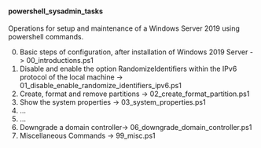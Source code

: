 <h4>powershell_sysadmin_tasks</h4>
<p>Operations for setup and maintenance of a Windows Server 2019 using powershell commands.</p>
<ol start="0">
<li>Basic steps of configuration, after installation of Windows 2019 Server -> 00_introductions.ps1</li>
<li>Disable and enable the option RandomizeIdentifiers within the IPv6 protocol of the local machine -> 01_disable_enable_randomize_identifiers_ipv6.ps1</li>
<li>Create, format and remove partitions -> 02_create_format_partition.ps1</li>
<li>Show the system properties -> 03_system_properties.ps1</li>
<li>...</li>
<li>...</li>
<li>Downgrade a domain controller-> 06_downgrade_domain_controller.ps1</li>
<li>Miscellaneous Commands -> 99_misc.ps1</li>
</ol>
